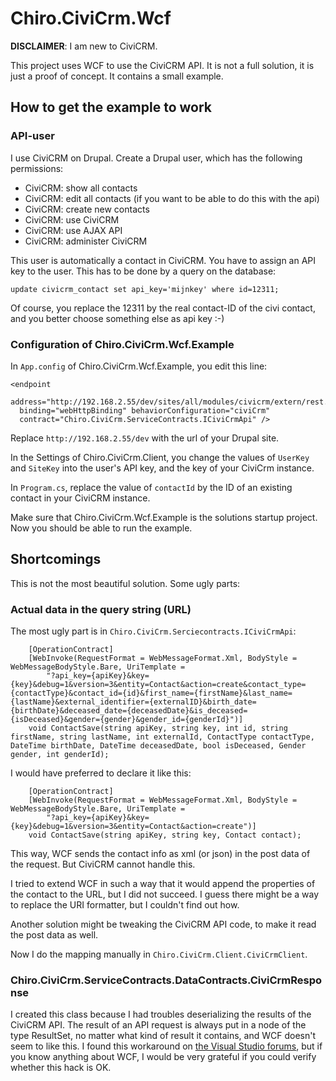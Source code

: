 # Chiro.CiviCrm.Wcf

**DISCLAIMER**: I am new to CiviCRM.

This project uses WCF to use the CiviCRM API. It is not a full solution, it is just a proof of concept. It contains a small example.

## How to get the example to work

### API-user

I use CiviCRM on Drupal. Create a Drupal user, which has the following permissions:

* CiviCRM: show all contacts
* CiviCRM: edit all contacts (if you want to be able to do this with the api)
* CiviCRM: create new contacts
* CiviCRM: use CiviCRM
* CiviCRM: use AJAX API
* CiviCRM: administer CiviCRM

This user is automatically a contact in CiviCRM. You have to assign an API key to the user. This has to be done by a query on the database:

    update civicrm_contact set api_key='mijnkey' where id=12311;

Of course, you replace the 12311 by the real contact-ID of the civi contact, and you better choose something else as api key :-)

### Configuration of Chiro.CiviCrm.Wcf.Example

In `App.config` of Chiro.CiviCrm.Wcf.Example, you edit this line:

    <endpoint 
      address="http://192.168.2.55/dev/sites/all/modules/civicrm/extern/rest.php" 
      binding="webHttpBinding" behaviorConfiguration="civiCrm"
      contract="Chiro.CiviCrm.ServiceContracts.ICiviCrmApi" />

Replace `http://192.168.2.55/dev` with the url of your Drupal site.

In the Settings of Chiro.CiviCrm.Client, you change the values of `UserKey` and `SiteKey` into the user's API key, and the key of your CiviCrm instance.

In `Program.cs`, replace the value of `contactId` by the ID of an existing contact in your CiviCRM instance.

Make sure that Chiro.CiviCrm.Wcf.Example is the solutions startup project. Now you should be able to run the example.

## Shortcomings

This is not the most beautiful solution. Some ugly parts:

### Actual data in the query string (URL)

The most ugly part is in `Chiro.CiviCrm.Serciecontracts.ICiviCrmApi`:

        [OperationContract]
        [WebInvoke(RequestFormat = WebMessageFormat.Xml, BodyStyle = WebMessageBodyStyle.Bare, UriTemplate =
            "?api_key={apiKey}&key={key}&debug=1&version=3&entity=Contact&action=create&contact_type={contactType}&contact_id={id}&first_name={firstName}&last_name={lastName}&external_identifier={externalID}&birth_date={birthDate}&deceased_date={deceasedDate}&is_deceased={isDeceased}&gender={gender}&gender_id={genderId}")]
        void ContactSave(string apiKey, string key, int id, string firstName, string lastName, int externalId, ContactType contactType, DateTime birthDate, DateTime deceasedDate, bool isDeceased, Gender gender, int genderId);

I would have preferred to declare it like this:

        [OperationContract]
        [WebInvoke(RequestFormat = WebMessageFormat.Xml, BodyStyle = WebMessageBodyStyle.Bare, UriTemplate =
            "?api_key={apiKey}&key={key}&debug=1&version=3&entity=Contact&action=create")]
        void ContactSave(string apiKey, string key, Contact contact);

This way, WCF sends the contact info as xml (or json) in the post data of the request. But CiviCRM cannot handle this.

I tried to extend WCF in such a way that it would append the properties of the contact to the URL, but I did not succeed. I guess there might be a way to replace the URI formatter, but I couldn't find out how.

Another solution might be tweaking the CiviCRM API code, to make it read the post data as well.

Now I do the mapping manually in `Chiro.CiviCrm.Client.CiviCrmClient`.

### Chiro.CiviCrm.ServiceContracts.DataContracts.CiviCrmResponse

I created this class because I had troubles deserializing the results of the CiviCRM API. The result of an API request is always put in a node of the type ResultSet, no matter what kind of result it contains, and WCF doesn't seem to like this. I found this workaround on [the Visual Studio forums](http://social.msdn.microsoft.com/Forums/vstudio/en-US/bcd031d7-c8a4-4bb0-8c85-bc5d7b46108a/rest-services-identical-xmlroot-attributes-on-different-classes), but if you know anything about WCF, I would be very grateful if you could verify whether this hack is OK.
